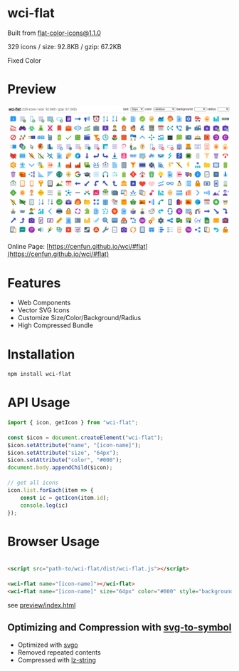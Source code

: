 # wci-flat
Built from [flat-color-icons@1.1.0](https://github.com/icons8/flat-color-icons)  

329 icons / size: 92.8KB / gzip: 67.2KB  

Fixed Color

# Preview
![screenshot](preview/screenshot.png)

Online Page: [https://cenfun.github.io/wci/#flat](https://cenfun.github.io/wci/#flat)

# Features
* Web Components
* Vector SVG Icons 
* Customize Size/Color/Background/Radius
* High Compressed Bundle
# Installation
```sh
npm install wci-flat
```
# API Usage
```js
import { icon, getIcon } from "wci-flat";

const $icon = document.createElement("wci-flat");
$icon.setAttribute("name", "[icon-name]");
$icon.setAttribute("size", "64px");
$icon.setAttribute("color", "#000");
document.body.appendChild($icon);

// get all icons
icon.list.forEach(item => {
    const ic = getIcon(item.id);
    console.log(ic)
});
```
# Browser Usage
```html

<script src="path-to/wci-flat/dist/wci-flat.js"></script>

<wci-flat name="[icon-name]"></wci-flat>
<wci-flat name="[icon-name]" size="64px" color="#000" style="background:#f5f5f5;"></wci-flat>
```
see [preview/index.html](preview/index.html)

## Optimizing and Compression with [svg-to-symbol](https://github.com/cenfun/svg-to-symbol)
* Optimized with [svgo](https://github.com/svg/svgo)
* Removed repeated contents
* Compressed with [lz-string](https://github.com/pieroxy/lz-string)